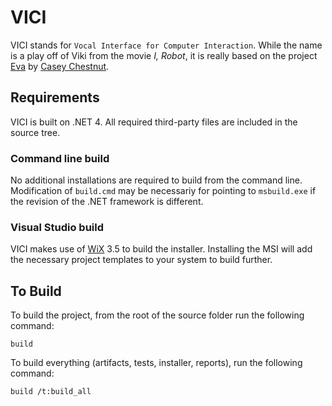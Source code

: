 # VICI #

VICI stands for `Vocal Interface for Computer Interaction`.  While the name is a play off of Viki from the movie _I, Robot_, it is really based on the project [Eva][1] by [Casey Chestnut][2].

## Requirements ##

VICI is built on .NET 4.  All required third-party files are included in the source tree.

### Command line build ###
No additional installations are required to build from the command line.  Modification of `build.cmd` may be necessariy for pointing to `msbuild.exe` if the revision of the .NET framework is different.

### Visual Studio build ###
VICI makes use of [WiX][3] 3.5 to build the installer.  Installing the MSI will add the necessary project templates to your system to build further.

## To Build ##
To build the project, from the root of the source folder run the following command:

    build

To build everything (artifacts, tests, installer, reports), run the following command:

    build /t:build_all


   [1]: http://www.brains-n-brawn.com/eva
   [2]: http://www.brains-n-brawn.com
   [3]: http://wix.codeplex.com/